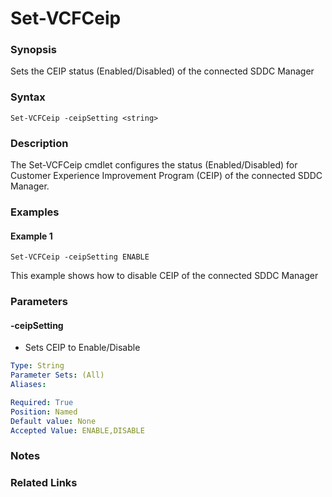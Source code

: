 # Set-VCFCeip

### Synopsis
Sets the CEIP status (Enabled/Disabled) of the connected SDDC Manager

### Syntax
```
Set-VCFCeip -ceipSetting <string>
```

### Description
The Set-VCFCeip cmdlet configures the status (Enabled/Disabled) for Customer Experience Improvement
Program (CEIP) of the connected SDDC Manager.

### Examples
#### Example 1
```
Set-VCFCeip -ceipSetting ENABLE    
```
This example shows how to disable CEIP of the connected SDDC Manager

### Parameters

#### -ceipSetting
- Sets CEIP to Enable/Disable

```yaml
Type: String
Parameter Sets: (All)
Aliases:

Required: True
Position: Named
Default value: None
Accepted Value: ENABLE,DISABLE
```

### Notes

### Related Links
